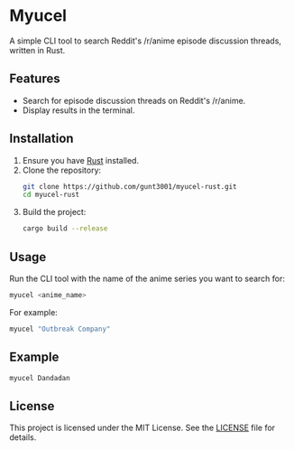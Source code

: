 # Myucel

A simple CLI tool to search Reddit's /r/anime episode discussion threads, written in Rust.

## Features

- Search for episode discussion threads on Reddit's /r/anime.
- Display results in the terminal.

## Installation

1. Ensure you have [Rust](https://www.rust-lang.org/tools/install) installed.
2. Clone the repository:
    ```sh
    git clone https://github.com/gunt3001/myucel-rust.git
    cd myucel-rust
    ```
3. Build the project:
    ```sh
    cargo build --release
    ```

## Usage

Run the CLI tool with the name of the anime series you want to search for:

```sh
myucel <anime_name>
```

For example:

```sh
myucel "Outbreak Company"
```

## Example

```sh
myucel Dandadan
```

## License

This project is licensed under the MIT License. See the [LICENSE](LICENSE) file for details.
